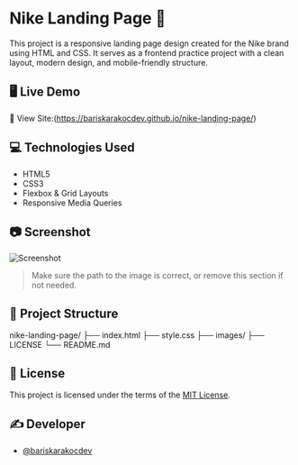# Nike Landing Page 👟

This project is a responsive landing page design created for the Nike brand using HTML and CSS. It serves as a frontend practice project with a clean layout, modern design, and mobile-friendly structure.

## 🖥️ Live Demo

🔗 View Site:(https://bariskarakocdev.github.io/nike-landing-page/)

## 💻 Technologies Used

- HTML5
- CSS3
- Flexbox & Grid Layouts
- Responsive Media Queries

## 📷 Screenshot

![Screenshot](./images/screenshot.png)

> Make sure the path to the image is correct, or remove this section if not needed.

## 📁 Project Structure

nike-landing-page/
├── index.html
├── style.css
├── images/
├── LICENSE
└── README.md


## 📝 License

This project is licensed under the terms of the [MIT License](./LICENSE).

## ✍️ Developer

- [@bariskarakocdev](https://github.com/bariskarakocdev)


